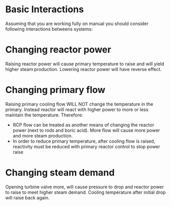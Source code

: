 # Basic Interactions

Assuming that you are working fully on manual you should consider following interactions betweens systems:

# Changing reactor power

Raising reactor power will cause primary temperature to raise and will yield higher steam production. Lowering reactor power will have reverse effect.

# Changing primary flow

Raising primary cooling flow WILL NOT change the temperature in the primary. Instead reactor will react with higher power to more or less maintain the temperature. Therefore:
- RCP flow can be treated as another means of changing the reactor power (next to rods and boric acid). More flow will cause more power and more steam production.
- In order to reduce primary temperature, after cooling flow is raised, reactivity must be reduced with primary reactor control to stop power raise

# Changing steam demand

Opening turbine valve more, will cause pressure to drop and reactor power to raise to meet higher steam demand. Cooling temperature after initial drop will raise back again.
